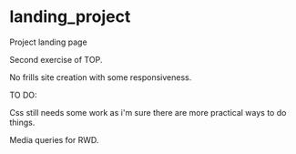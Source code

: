 # landing_project
Project landing page

Second exercise of TOP.

No frills site creation with some responsiveness.

TO DO:

Css still needs some work as i'm sure there are more practical ways to do things.

Media queries for RWD.

